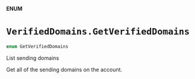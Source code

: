 **ENUM**

# `VerifiedDomains.GetVerifiedDomains`

```swift
enum GetVerifiedDomains
```

List sending domains

Get all of the sending domains on the account.

